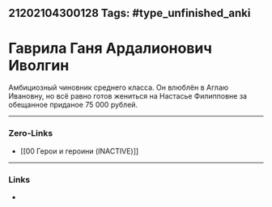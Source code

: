 21202104300128
Tags: #type_unfinished_anki 
---
# Гаврила Ганя Ардалионович Иволгин

  Амбициозный чиновник среднего класса. Он влюблён в Аглаю Ивановну, но всё равно готов жениться на Настасье Филипповне за обещанное приданое 75 000 рублей.

---
### Zero-Links
- [[00 Герои и героини (INACTIVE)]]
---
### Links
-